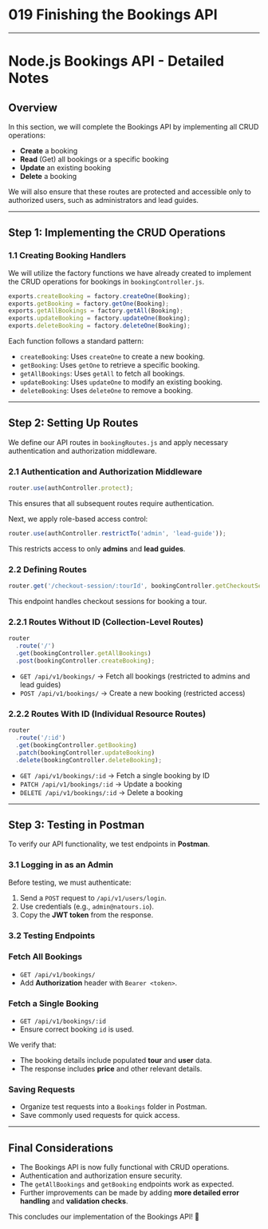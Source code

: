 # 019 Finishing the Bookings API

---

# Node.js Bookings API - Detailed Notes

## Overview

In this section, we will complete the Bookings API by implementing all CRUD operations:

- **Create** a booking
- **Read** (Get) all bookings or a specific booking
- **Update** an existing booking
- **Delete** a booking

We will also ensure that these routes are protected and accessible only to authorized users, such as administrators and lead guides.

---

## Step 1: Implementing the CRUD Operations

### 1.1 Creating Booking Handlers

We will utilize the factory functions we have already created to implement the CRUD operations for bookings in `bookingController.js`.

```jsx
exports.createBooking = factory.createOne(Booking);
exports.getBooking = factory.getOne(Booking);
exports.getAllBookings = factory.getAll(Booking);
exports.updateBooking = factory.updateOne(Booking);
exports.deleteBooking = factory.deleteOne(Booking);
```

Each function follows a standard pattern:

- `createBooking`: Uses `createOne` to create a new booking.
- `getBooking`: Uses `getOne` to retrieve a specific booking.
- `getAllBookings`: Uses `getAll` to fetch all bookings.
- `updateBooking`: Uses `updateOne` to modify an existing booking.
- `deleteBooking`: Uses `deleteOne` to remove a booking.

---

## Step 2: Setting Up Routes

We define our API routes in `bookingRoutes.js` and apply necessary authentication and authorization middleware.

### 2.1 Authentication and Authorization Middleware

```jsx
router.use(authController.protect);
```

This ensures that all subsequent routes require authentication.

Next, we apply role-based access control:

```jsx
router.use(authController.restrictTo('admin', 'lead-guide'));
```

This restricts access to only **admins** and **lead guides**.

### 2.2 Defining Routes

```jsx
router.get('/checkout-session/:tourId', bookingController.getCheckoutSession);
```

This endpoint handles checkout sessions for booking a tour.

### 2.2.1 Routes Without ID (Collection-Level Routes)

```jsx
router
  .route('/')
  .get(bookingController.getAllBookings)
  .post(bookingController.createBooking);
```

- `GET /api/v1/bookings/` → Fetch all bookings (restricted to admins and lead guides)
- `POST /api/v1/bookings/` → Create a new booking (restricted access)

### 2.2.2 Routes With ID (Individual Resource Routes)

```jsx
router
  .route('/:id')
  .get(bookingController.getBooking)
  .patch(bookingController.updateBooking)
  .delete(bookingController.deleteBooking);
```

- `GET /api/v1/bookings/:id` → Fetch a single booking by ID
- `PATCH /api/v1/bookings/:id` → Update a booking
- `DELETE /api/v1/bookings/:id` → Delete a booking

---

## Step 3: Testing in Postman

To verify our API functionality, we test endpoints in **Postman**.

### 3.1 Logging in as an Admin

Before testing, we must authenticate:

1. Send a `POST` request to `/api/v1/users/login`.
2. Use credentials (e.g., `admin@natours.io`).
3. Copy the **JWT token** from the response.

### 3.2 Testing Endpoints

### Fetch All Bookings

- `GET /api/v1/bookings/`
- Add **Authorization** header with `Bearer <token>`.

### Fetch a Single Booking

- `GET /api/v1/bookings/:id`
- Ensure correct booking `id` is used.

We verify that:

- The booking details include populated **tour** and **user** data.
- The response includes **price** and other relevant details.

### Saving Requests

- Organize test requests into a `Bookings` folder in Postman.
- Save commonly used requests for quick access.

---

## Final Considerations

- The Bookings API is now fully functional with CRUD operations.
- Authentication and authorization ensure security.
- The `getAllBookings` and `getBooking` endpoints work as expected.
- Further improvements can be made by adding **more detailed error handling** and **validation checks**.

This concludes our implementation of the Bookings API! 🚀
